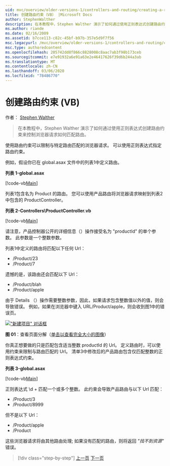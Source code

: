 ```yaml
---
uid: mvc/overview/older-versions-1/controllers-and-routing/creating-a-route-constraint-vb
title: 创建路由约束（VB） |Microsoft Docs
author: StephenWalther
description: 在本教程中，Stephen Walther 演示了如何通过使用正则表达式创建路由约束来控制浏览器请求如何匹配路由。
ms.author: riande
ms.date: 02/16/2009
ms.assetid: b7cce113-c82c-45bf-b97b-357e5d9f7f56
msc.legacyurl: /mvc/overview/older-versions-1/controllers-and-routing/creating-a-route-constraint-vb
msc.type: authoredcontent
ms.openlocfilehash: 205742dd8f866c8828008c8aac7ab3f98b173ceb
ms.sourcegitcommit: e7e91932a6e91a63e2e46417626f39d6b244a3ab
ms.translationtype: MT
ms.contentlocale: zh-CN
ms.lasthandoff: 03/06/2020
ms.locfileid: "78486770"
---
```

# <a name="creating-a-route-constraint-vb"></a>创建路由约束 (VB)

作者： [Stephen Walther](https://github.com/StephenWalther)

> 在本教程中，Stephen Walther 演示了如何通过使用正则表达式创建路由约束来控制浏览器请求如何匹配路由。

使用路由约束可以限制与特定路由匹配的浏览器请求。 可以使用正则表达式指定路由约束。

例如，假设你已在 global.asax 文件中的列表1中定义路由。

**列表 1-global.asax**

[!code-vb[Main](creating-a-route-constraint-vb/samples/sample1.vb)]

列表1包含名为 Product 的路由。 您可以使用产品路由将浏览器请求映射到列表2中包含的 ProductController。

**列表 2-Controllers\ProductController.vb**

[!code-vb[Main](creating-a-route-constraint-vb/samples/sample2.vb)]

请注意，产品控制器公开的详细信息（）操作接受名为 "productId" 的单个参数。 此参数是一个整数参数。

列表1中定义的路由将匹配以下任何 Url：

- /Product/23
- /Product/7

遗憾的是，该路由还会匹配以下 Url：

- /Product/blah
- /Product/apple

由于 Details （）操作需要整数参数，因此，如果请求包含整数值以外的值，则会导致错误。 例如，如果在浏览器中键入 URL/Product/apple，则会收到图1中的错误页。

[!["新建项目" 对话框](creating-a-route-constraint-vb/_static/image1.jpg)](creating-a-route-constraint-vb/_static/image1.png)

**图 01**：查看页面分解（[单击以查看完全大小的图像](creating-a-route-constraint-vb/_static/image2.png)）

你真正想要做的只是匹配包含适当整数 productId 的 Url。 定义路由时，可以使用约束来限制与路由匹配的 Url。 清单3中修改后的产品路由包含仅匹配整数的正则表达式约束。

**列表 3-global.asax**

[!code-vb[Main](creating-a-route-constraint-vb/samples/sample3.vb)]

正则表达式 \d + 匹配一个或多个整数。 此约束会导致产品路由与以下 Url 匹配：

- /Product/3
- /Product/8999

但不是以下 Url：

- /Product/apple
- /Product

这些浏览器请求将由其他路由处理; 如果没有匹配的路由，则将返回 *"找不到资源"* 错误。

> [!div class="step-by-step"]
> [上一页](creating-custom-routes-vb.md)
> [下一页](creating-a-custom-route-constraint-vb.md)
